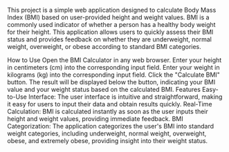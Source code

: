 This project is a simple web application designed to calculate Body Mass Index (BMI) based on user-provided height and weight values. BMI is a commonly used indicator of whether a person has a healthy body weight for their height. This application allows users to quickly assess their BMI status and provides feedback on whether they are underweight, normal weight, overweight, or obese according to standard BMI categories.

How to Use
Open the BMI Calculator in any web browser.
Enter your height in centimeters (cm) into the corresponding input field.
Enter your weight in kilograms (kg) into the corresponding input field.
Click the "Calculate BMI" button.
The result will be displayed below the button, indicating your BMI value and your weight status based on the calculated BMI.
Features
Easy-to-Use Interface: The user interface is intuitive and straightforward, making it easy for users to input their data and obtain results quickly.
Real-Time Calculation: BMI is calculated instantly as soon as the user inputs their height and weight values, providing immediate feedback.
BMI Categorization: The application categorizes the user's BMI into standard weight categories, including underweight, normal weight, overweight, obese, and extremely obese, providing insight into their weight status.

